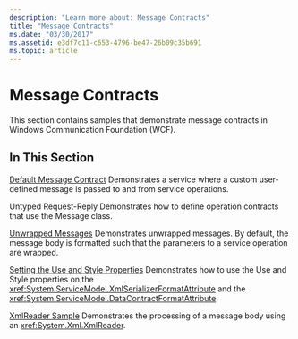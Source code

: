 ```yaml
---
description: "Learn more about: Message Contracts"
title: "Message Contracts"
ms.date: "03/30/2017"
ms.assetid: e3df7c11-c653-4796-be47-26b09c35b691
ms.topic: article
---
```

# Message Contracts

This section contains samples that demonstrate message contracts in Windows Communication Foundation (WCF).

## In This Section

 [Default Message Contract](default-message-contract.md)
Demonstrates a service where a custom user-defined message is passed to and from service operations.

Untyped Request-Reply
Demonstrates how to define operation contracts that use the Message class.

 [Unwrapped Messages](unwrapped-messages.md)
Demonstrates unwrapped messages. By default, the message body is formatted such that the parameters to a service operation are wrapped.

 [Setting the Use and Style Properties](setting-the-use-and-style-properties.md)
Demonstrates how to use the Use and Style properties on the <xref:System.ServiceModel.XmlSerializerFormatAttribute> and the <xref:System.ServiceModel.DataContractFormatAttribute>.

 [XmlReader Sample](xmlreader-sample.md)
Demonstrates the processing of a message body using an <xref:System.Xml.XmlReader>.
